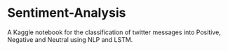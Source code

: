 # Sentiment-Analysis
A Kaggle notebook for the classification of twitter messages into  Positive, Negative and Neutral using NLP and LSTM.
